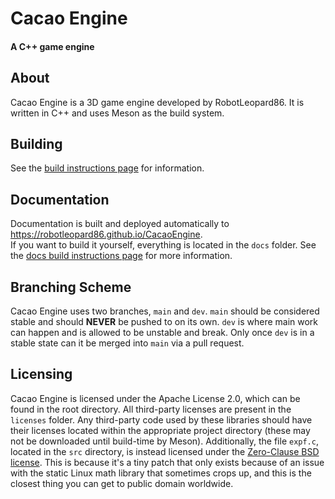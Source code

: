 # Cacao Engine  
#### A C++ game engine  

## About
Cacao Engine is a 3D game engine developed by RobotLeopard86. It is written in C++ and uses Meson as the build system.

## Building
See the [build instructions page](https://robotleopard86.github.io/CacaoEngine/latest/manual/building.html) for information.

## Documentation
Documentation is built and deployed automatically to https://robotleopard86.github.io/CacaoEngine.  
If you want to build it yourself, everything is located in the `docs` folder. See the [docs build instructions page](docs/README.md) for more information.

## Branching Scheme
Cacao Engine uses two branches, `main` and `dev`. `main` should be considered stable and should **NEVER** be pushed to on its own. `dev` is where main work can happen and is allowed to be unstable and break. Only once `dev` is in a stable state can it be merged into `main` via a pull request.

## Licensing
Cacao Engine is licensed under the Apache License 2.0, which can be found in the root directory. All third-party licenses are present in the `licenses` folder.
Any third-party code used by these libraries should have their licenses located within the appropriate project directory (these may not be downloaded until build-time by Meson).
Additionally, the file `expf.c`, located in the `src` directory, is instead licensed under the [Zero-Clause BSD license](https://opensource.org/license/0bsd). This is because it's a tiny patch that only exists because of an issue with the static Linux math library that sometimes crops up, and this is the closest thing you can get to public domain worldwide.